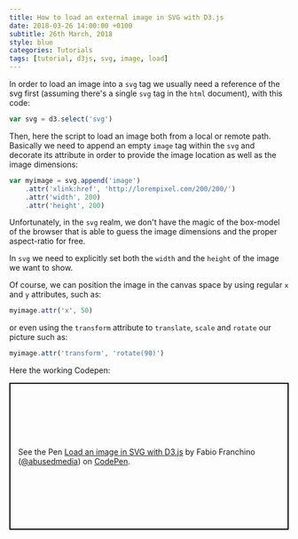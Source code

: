 ```yaml
---
title: How to load an external image in SVG with D3.js
date: 2018-03-26 14:00:00 +0100
subtitle: 26th March, 2018
style: blue
categories: Tutorials
tags: [tutorial, d3js, svg, image, load]
---
```


In order to load an image into a `svg` tag we usually need a reference of the svg first (assuming there's a single `svg` tag in the `html` document), with this code:

```javascript
var svg = d3.select('svg')
```

Then, here the script to load an image both from a local or remote path. Basically we need to append an empty `image` tag within the `svg` and decorate its attribute in order to provide the image location as well as the image dimensions:

```javascript
var myimage = svg.append('image')
    .attr('xlink:href', 'http://lorempixel.com/200/200/')
    .attr('width', 200)
    .attr('height', 200)
```

Unfortunately, in the `svg` realm, we don't have the magic of the box-model of the browser that is able to guess the image dimensions and the proper aspect-ratio for free.

In `svg` we need to explicitly set both the `width` and the `height` of the image we want to show.

Of course, we can position the image in the canvas space by using regular `x` and `y` attributes, such as:

 ```javascript
myimage.attr('x', 50)
 ```

or even using the `transform` attribute to `translate`, `scale` and `rotate` our picture such as:

```js
myimage.attr('transform', 'rotate(90)')
```

Here the working Codepen:

<p class="codepen" data-height="265" data-theme-id="0" data-default-tab="js,result" data-user="abusedmedia" data-slug-hash="oqaMaz" style="height: 265px; box-sizing: border-box; display: flex; align-items: center; justify-content: center; border: 2px solid black; margin: 1em 0; padding: 1em;" data-pen-title="Load an image in SVG with D3.js">
  <span>See the Pen <a href="https://codepen.io/abusedmedia/pen/oqaMaz/">
  Load an image in SVG with D3.js</a> by Fabio Franchino (<a href="https://codepen.io/abusedmedia">@abusedmedia</a>)
  on <a href="https://codepen.io">CodePen</a>.</span>
</p>